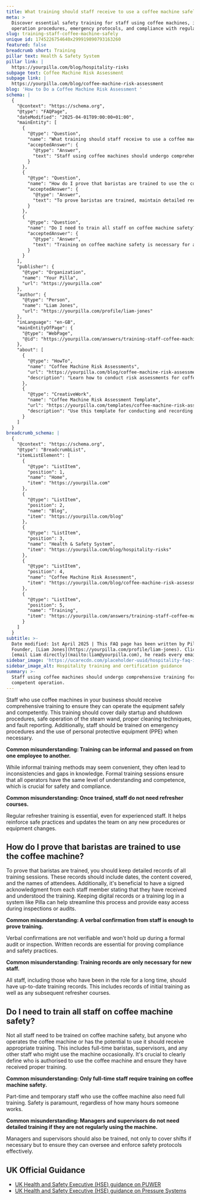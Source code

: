 ```yaml
---
title: What training should staff receive to use a coffee machine safely?
meta: >
  Discover essential safety training for staff using coffee machines, including
  operation procedures, emergency protocols, and compliance with regulations.
slug: training-staff-coffee-machine-safely
unique id: 1745226754640x299919890793163260
featured: false
breadcrumb short: Training
pillar text: Health & Safety System
pillar link: |
  https://yourpilla.com/blog/hospitality-risks
subpage text: Coffee Machine Risk Assessment
subpage link: |
  https://yourpilla.com/blog/coffee-machine-risk-assessment
blog: 'How to Do a Coffee Machine Risk Assessment '
schema: |
  {
    "@context": "https://schema.org",
    "@type": "FAQPage",
    "dateModified": "2025-04-01T09:00:00+01:00",
    "mainEntity": [
      {
        "@type": "Question",
        "name": "What training should staff receive to use a coffee machine safely?",
        "acceptedAnswer": {
          "@type": "Answer",
          "text": "Staff using coffee machines should undergo comprehensive training for safe and competent operation. This training should include daily startup and shutdown procedures, proper use of the steam wand, cleaning techniques, fault reporting, emergency procedures, and use of personal protective equipment (PPE) when necessary. It's also essential to provide formal training sessions and regular refresher training to maintain safety and compliance."
        }
      },
      {
        "@type": "Question",
        "name": "How do I prove that baristas are trained to use the coffee machine?",
        "acceptedAnswer": {
          "@type": "Answer",
          "text": "To prove baristas are trained, maintain detailed records of all training sessions including session dates, topics covered, and attendee names. Ensure each staff member signs an acknowledgment of the training's receipt and understanding. It's advisable to keep these records digitally using systems like Pilla to facilitate easy access during audits or inspections."
        }
      },
      {
        "@type": "Question",
        "name": "Do I need to train all staff on coffee machine safety?",
        "acceptedAnswer": {
          "@type": "Answer",
          "text": "Training on coffee machine safety is necessary for anyone operating the coffee machine or potentially using it, including full-time baristas, supervisors, part-time, and temporary staff. It's essential to define clearly who is authorized to use the coffee machine and ensure they receive proper training. Managers and supervisors should also be trained to cover shifts if necessary and to effectively oversee and enforce safety protocols."
        }
      }
    ],
    "publisher": {
      "@type": "Organization",
      "name": "Your Pilla",
      "url": "https://yourpilla.com"
    },
    "author": {
      "@type": "Person",
      "name": "Liam Jones",
      "url": "https://yourpilla.com/profile/liam-jones"
    },
    "inLanguage": "en-GB",
    "mainEntityOfPage": {
      "@type": "WebPage",
      "@id": "https://yourpilla.com/answers/training-staff-coffee-machine-safely"
    },
    "about": [
      {
        "@type": "HowTo",
        "name": "Coffee Machine Risk Assessments",
        "url": "https://yourpilla.com/blog/coffee-machine-risk-assessment",
        "description": "Learn how to conduct risk assessments for coffee machines in your business, ensuring compliance and safety."
      },
      {
        "@type": "CreativeWork",
        "name": "Coffee Machine Risk Assessment Template",
        "url": "https://yourpilla.com/templates/coffee-machine-risk-assessment",
        "description": "Use this template for conducting and recording risk assessments related to coffee machine operations within your business."
      }
    ]
  }
breadcrumb_schema: |
  {
    "@context": "https://schema.org",
    "@type": "BreadcrumbList",
    "itemListElement": [
      {
        "@type": "ListItem",
        "position": 1,
        "name": "Home",
        "item": "https://yourpilla.com"
      },
      {
        "@type": "ListItem",
        "position": 2,
        "name": "Blog",
        "item": "https://yourpilla.com/blog"
      },
      {
        "@type": "ListItem",
        "position": 3,
        "name": "Health & Safety System",
        "item": "https://yourpilla.com/blog/hospitality-risks"
      },
      {
        "@type": "ListItem",
        "position": 4,
        "name": "Coffee Machine Risk Assessment",
        "item": "https://yourpilla.com/blog/coffee-machine-risk-assessment"
      },
      {
        "@type": "ListItem",
        "position": 5,
        "name": "Training",
        "item": "https://yourpilla.com/answers/training-staff-coffee-machine-safely"
      }
    ]
  }
subtitle: >-
  Date modified: 1st April 2025 | This FAQ page has been written by Pilla
  Founder, [Liam Jones](https://yourpilla.com/profile/liam-jones). Click to
  [email Liam directly](mailto:liam@yourpilla.com), he reads every email.
sidebar_image: 'https://ucarecdn.com/placeholder-uuid/hospitality-faq-image.jpg'
sidebar_image_alt: Hospitality training and certification guidance
summary: >-
  Staff using coffee machines should undergo comprehensive training for safe and
  competent operation.
---
```

Staff who use coffee machines in your business should receive comprehensive training to ensure they can operate the equipment safely and competently. This training should cover daily startup and shutdown procedures, safe operation of the steam wand, proper cleaning techniques, and fault reporting. Additionally, staff should be trained on emergency procedures and the use of personal protective equipment (PPE) when necessary.

**Common misunderstanding: Training can be informal and passed on from one employee to another.**

While informal training methods may seem convenient, they often lead to inconsistencies and gaps in knowledge. Formal training sessions ensure that all operators have the same level of understanding and competence, which is crucial for safety and compliance.

**Common misunderstanding: Once trained, staff do not need refresher courses.**

Regular refresher training is essential, even for experienced staff. It helps reinforce safe practices and updates the team on any new procedures or equipment changes.

## How do I prove that baristas are trained to use the coffee machine?

To prove that baristas are trained, you should keep detailed records of all training sessions. These records should include dates, the content covered, and the names of attendees. Additionally, it's beneficial to have a signed acknowledgment from each staff member stating that they have received and understood the training. Keeping digital records or a training log in a system like Pilla can help streamline this process and provide easy access during inspections or audits.

**Common misunderstanding: A verbal confirmation from staff is enough to prove training.**

Verbal confirmations are not verifiable and won't hold up during a formal audit or inspection. Written records are essential for proving compliance and safety practices.

**Common misunderstanding: Training records are only necessary for new staff.**

All staff, including those who have been in the role for a long time, should have up-to-date training records. This includes records of initial training as well as any subsequent refresher courses.

## Do I need to train all staff on coffee machine safety?

Not all staff need to be trained on coffee machine safety, but anyone who operates the coffee machine or has the potential to use it should receive appropriate training. This includes full-time baristas, supervisors, and any other staff who might use the machine occasionally. It's crucial to clearly define who is authorised to use the coffee machine and ensure they have received proper training.

**Common misunderstanding: Only full-time staff require training on coffee machine safety.**

Part-time and temporary staff who use the coffee machine also need full training. Safety is paramount, regardless of how many hours someone works.

**Common misunderstanding: Managers and supervisors do not need detailed training if they are not regularly using the machine.**

Managers and supervisors should also be trained, not only to cover shifts if necessary but to ensure they can oversee and enforce safety protocols effectively.

## UK Official Guidance

-   [UK Health and Safety Executive (HSE) guidance on PUWER](https://www.hse.gov.uk/work-equipment-machinery/puwer.htm)
-   [UK Health and Safety Executive (HSE) guidance on Pressure Systems](https://www.hse.gov.uk/pressure-systems/pesr.htm)
